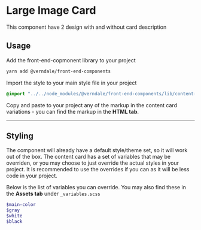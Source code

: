 # Large Image Card
This component have 2 design with and without card description

## Usage
Add the front-end-copmonent library to your project
```bash
yarn add @verndale/front-end-components
```

Import the style to your main style file in your project
```scss
@import "../../node_modules/@verndale/front-end-components/lib/content-carousel/content-card/styles";
```

Copy and paste to your project any of the markup in the content card variations - you can find the markup in the **HTML tab**.

_________

## Styling
The component will already have a default style/theme set, so it will work out of the box.
The content card has a set of variables that may be overriden, or you may choose to just override the actual styles in your project.
It is recommended to use the overrides if you can as it will be less code in your project.

Below is the list of variables you can override. You may also find these in the **Assets tab** under `_variables.scss`
```scss
$main-color
$gray
$white
$black
```
